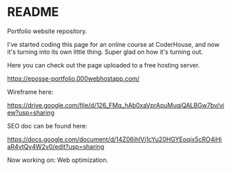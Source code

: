 # README

Portfolio website repository.

I've started coding this page for an online course at CoderHouse, and now it's turning into its own little thing. Super glad on how it's turning out.

Here you can check out the page uploaded to a free hosting server.

https://eposse-portfolio.000webhostapp.com/

Wireframe here: 

https://drive.google.com/file/d/126_FMq_hAb0xaVprApuMuqjQALBGw7bv/view?usp=sharing

SEO doc can be found here:

https://docs.google.com/document/d/14Z06ihIVi1cYu20HGYEoqix5cRO4iHiaR4vtQy4W2v0/edit?usp=sharing

Now working on: Web optimization.
